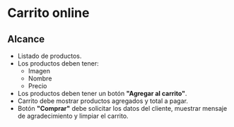 # Carrito online
## Alcance
- Listado de productos.
- Los productos deben tener:
  - Imagen
  - Nombre
  - Precio
- Los productos deben tener un botón **"Agregar al carrito"**.
- Carrito debe mostrar productos agregados y total a pagar.
- Botón **"Comprar"** debe solicitar los datos del cliente, muestrar mensaje de agradecimiento y limpiar el carrito.